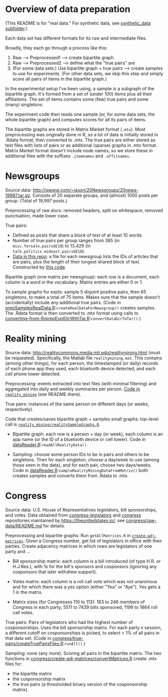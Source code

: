 # Overview of data preparation
(This README is for "real data." For synthetic data, see [synthetic_data subfolder](synthetic_data).)

Each data set has different formats for its raw and intermediate files.

Broadly, they each go through a process like this:

1. Raw --> Preprocessed1 --> create bipartite graph
1. Raw --> Preprocessed2 --> define what the "true pairs" are
1. (For some data sets:) Use bipartite graph + true pairs --> create samples to use for experiments. (For other data sets, we skip this step and simply score all pairs of items in the bipartite graph.)

In the experimental setup I've been using, a sample is a subgraph of the bipartite graph. It's formed from a set of (under 100) items plus all their affiliations. The set of items contains some (few) true pairs and some (many) singletons. 

The experiment code then reads one sample (or, for some data sets, the whole bipartite graph) and computes scores for all its pairs of items.
     
The bipartite graphs are stored in Matrix Market format (`.mtx`). Most preprocessing was originally done in R, so a lot of data is initially stored in .Rdata format, then converted to .mtx. The true pairs are either stored as text files with lists of pairs or as additional (sparse) graphs in .mtx format. Matrix Market format doesn't include node names, so we store these in additional files with the suffixes `.itemnames` and `.affilnames`.



# Newsgroups

Source data: <http://qwone.com/~jason/20Newsgroups/20news-19997.tar.gz>. Consists of 20 separate groups, and (almost) 1000 posts per group. (Total of 19,997 posts.)

Preprocessing of raw docs: removed headers, split on whitespace, removed punctuation, made lower case. 

True pairs: 

* Defined as posts that share a block of text of at least 10 words. 
* Number of true pairs per group ranges from 385 (in `misc.forsale.pairsGE10`) to 13,429 (in `talk.politics.mideast.pairsGE10`).
* [Data in this repo](newsgroups-define_true_pairs/20_newsgroup.pairs): a file for each newsgroup lists the IDs of articles that are pairs, plus the length of their longest shared block of text. Constructed by [this code](newsgroups-define_true_pairs/all-commands.R).

Bipartite graph (one matrix per newsgroup): each row is a document, each column is a word in the vocabulary. Matrix entries are either 0 or 1.

To sample graphs for expts: sample 5 disjoint positive pairs, then 65 singletons, to make a total of 75 items. Makes sure that the sample doesn't (accidentally) include any additional true pairs. (Code in  [prepSamplesRealData.R](sample_graphs/prepSamplesRealData.R):`createRealDataForNewsgroup()` creates samples. The .Rdata format is then converted to .mtx format using calls to [converting-from-R/prepExptDirWithTar.R](converting-from-R/prepExptDirWithTar.R):`convertDataDirToTar()`.)

# Reality mining

Source data: <http://realitycommons.media.mit.edu/realitymining.html> (must be requested). Specifically, the Matlab file `realitymining.mat`. This contains (among other things), for each person, the timestamped (or daily) records of each phone app they used, each bluetooth device detected, and each cell phone tower detected.

Preprocessing: events extracted into text files (with minimal filtering) and aggregated into daily and weekly summaries per person. [Code in `reality_mining`](reality_mining) (see README there).

True pairs: instances of the same person on different days (or weeks, respectively).

Code that creates/saves bipartite graph + samples small graphs: top-level call is [`reality_mining/realitySampleGraphs.R`](reality_mining/realitySampleGraphs.R).

* Bipartite graph: each row is a person + day (or week), each column is an app name (or the ID of a bluetooth device or cell tower). Code in [dataReader.R](sample_graphs/dataReader.R):`readAllRealityData()`.

* Sampling: choose some person IDs to be in pairs and others to be singletons. Then for each singleton, choose a day/week to use (among those seen in the data), and for each pair, choose two days/weeks. Code in [dataReader.R](sample_graphs/dataReader.R):`sampleRealityMiningDataFromMatrix()` both creates samples and converts them from .Rdata to .mtx.

# Congress

Source data: U.S. House of Representatives legislators, bill sponsorships, and votes. Data obtained from [congress-legislators](https://www.github.com/unitedstates/congress-legislators) and [congress](https://github.com/unitedstates/congress) repositories maintained by <https://theunitedstates.io/>; see [congress/raw-data/README.md](congress/raw-data/README.md) for details.

Preprocessing and bipartite graphs: Run `getAllMatrices.R` in [`create-adj-matrices`](create-adj-matrices). Given a Congress number, get list of legislators in office with their parties. Create adjacency matrices in which rows are legislators of one party and ...

* Bill sponsorship matrix: each column is a bill introduced (of type H.R. or H.J.Res.), with 1s for the bill's sponsors and cosponsors (ignoring any cosponsors that later withdrew support). 

* Votes matrix: each column is a roll call vote which was not unanimous and for which there was a yes option (either "Yea" or "Aye"). Yes gets a 1 in the matrix.

* Matrix sizes (for Congresses 110 to 113): 183 to 246 members of Congress in each party, 5511 to 7439 bills sponsored, 1199 to 1864 roll call votes.

True pairs: Pairs of legislators who had the highest number of cosponsorships. Uses the bill sponsorship matrix. For each party x session, a different cutoff on cosponsorships is picked, to select < 1% of all pairs in that data set. (Code in [congress/true-pairs/createTruePairsFiles.R](congress/true-pairs/createTruePairsFiles.R):`runAll()`.)


Sampling: none (any more). Scoring all pairs in the bipartite matrix. The two functions in [congress/create-adj-matrices/convertMatrices.R](congress/create-adj-matrices/convertMatrices.R) create .mtx files for:

* the bipartite matrix
* the cosponsorship matrix
* the true pairs (a thresholded binary version of the cosponsorship matrix).

